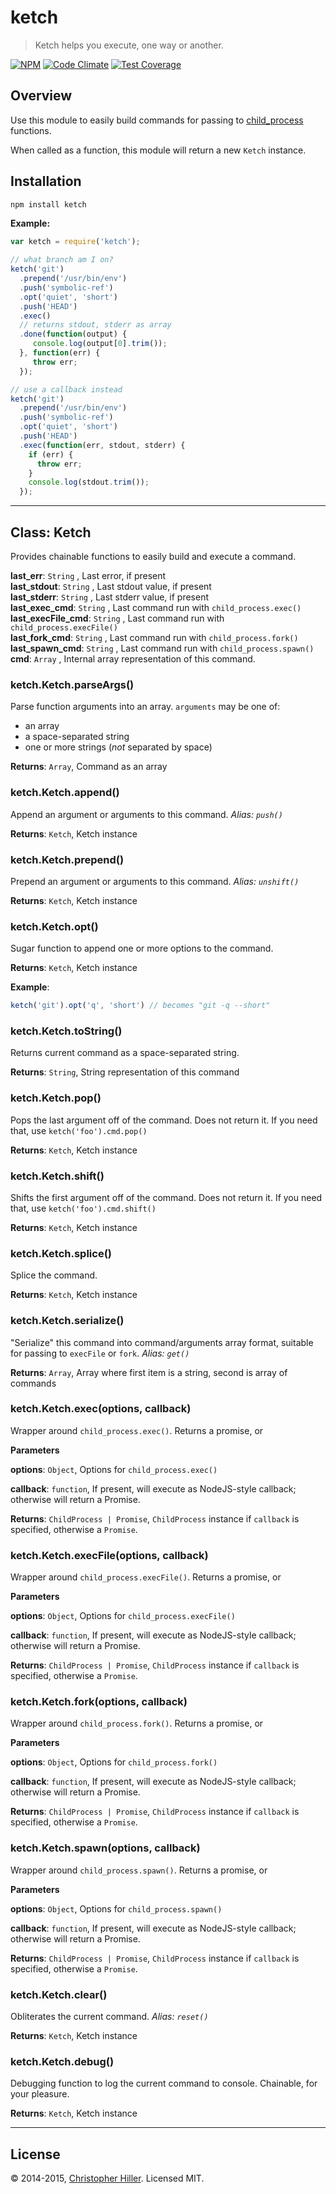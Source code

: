 # ketch

> Ketch helps you execute, one way or another.

[![NPM](https://nodei.co/npm/ketch.png?compact=true)](https://nodei.co/npm/ketch/)
[![Code Climate](https://codeclimate.com/github/boneskull/node-ketch/badges/gpa.svg)](https://codeclimate.com/github/boneskull/node-ketch) [![Test Coverage](https://codeclimate.com/github/boneskull/node-ketch/badges/coverage.svg)](https://codeclimate.com/github/boneskull/node-ketch)

## Overview

Use this module to easily build commands for passing to [child_process](http://nodejs.org/api/child_process.html) functions.

When called as a function, this module will return a new `Ketch` instance.

## Installation

```sh
npm install ketch
```



**Example:**
```js
var ketch = require('ketch');

// what branch am I on?
ketch('git')
  .prepend('/usr/bin/env')
  .push('symbolic-ref')
  .opt('quiet', 'short')
  .push('HEAD')
  .exec()
  // returns stdout, stderr as array
  .done(function(output) {
     console.log(output[0].trim());
  }, function(err) {
     throw err;
  });

// use a callback instead
ketch('git')
  .prepend('/usr/bin/env')
  .push('symbolic-ref')
  .opt('quiet', 'short')
  .push('HEAD')
  .exec(function(err, stdout, stderr) {
    if (err) {
      throw err;
    }
    console.log(stdout.trim());
  });
```

* * *

## Class: Ketch
Provides chainable functions to easily build and execute a command.

**last_err**: `String` , Last error, if present  
**last_stdout**: `String` , Last stdout value, if present  
**last_stderr**: `String` , Last stderr value, if present  
**last_exec_cmd**: `String` , Last command run with `child_process.exec()`  
**last_execFile_cmd**: `String` , Last command run with `child_process.execFile()`  
**last_fork_cmd**: `String` , Last command run with `child_process.fork()`  
**last_spawn_cmd**: `String` , Last command run with `child_process.spawn()`  
**cmd**: `Array` , Internal array representation of this command.  
### ketch.Ketch.parseArgs() 

Parse function arguments into an array.  `arguments` may be one of:

- an array
- a space-separated string
- one or more strings (*not* separated by space)

**Returns**: `Array`, Command as an array

### ketch.Ketch.append() 

Append an argument or arguments to this command.  *Alias: `push()`*

**Returns**: `Ketch`, Ketch instance

### ketch.Ketch.prepend() 

Prepend an argument or arguments to this command.  *Alias: `unshift()`*

**Returns**: `Ketch`, Ketch instance

### ketch.Ketch.opt() 

Sugar function to append one or more options to the command.

**Returns**: `Ketch`, Ketch instance

**Example**:
```js
ketch('git').opt('q', 'short') // becomes "git -q --short"
```

### ketch.Ketch.toString() 

Returns current command as a space-separated string.

**Returns**: `String`, String representation of this command

### ketch.Ketch.pop() 

Pops the last argument off of the command.  Does not return it.  If you need that, use `ketch('foo').cmd.pop()`

**Returns**: `Ketch`, Ketch instance

### ketch.Ketch.shift() 

Shifts the first argument off of the command.  Does not return it.  If you need that, use `ketch('foo').cmd.shift()`

**Returns**: `Ketch`, Ketch instance

### ketch.Ketch.splice() 

Splice the command.

**Returns**: `Ketch`, Ketch instance

### ketch.Ketch.serialize() 

"Serialize" this command into command/arguments array format, suitable for passing to `execFile` or `fork`.  *Alias: `get()`*

**Returns**: `Array`, Array where first item is a string, second is array of commands

### ketch.Ketch.exec(options, callback) 

Wrapper around `child_process.exec()`.  Returns a promise, or

**Parameters**

**options**: `Object`, Options for `child_process.exec()`

**callback**: `function`, If present, will execute as NodeJS-style callback; otherwise will return a Promise.

**Returns**: `ChildProcess | Promise`, `ChildProcess` instance if `callback` is specified, otherwise a `Promise`.

### ketch.Ketch.execFile(options, callback) 

Wrapper around `child_process.execFile()`.  Returns a promise, or

**Parameters**

**options**: `Object`, Options for `child_process.execFile()`

**callback**: `function`, If present, will execute as NodeJS-style callback; otherwise will return a Promise.

**Returns**: `ChildProcess | Promise`, `ChildProcess` instance if `callback` is specified, otherwise a `Promise`.

### ketch.Ketch.fork(options, callback) 

Wrapper around `child_process.fork()`.  Returns a promise, or

**Parameters**

**options**: `Object`, Options for `child_process.fork()`

**callback**: `function`, If present, will execute as NodeJS-style callback; otherwise will return a Promise.

**Returns**: `ChildProcess | Promise`, `ChildProcess` instance if `callback` is specified, otherwise a `Promise`.

### ketch.Ketch.spawn(options, callback) 

Wrapper around `child_process.spawn()`.  Returns a promise, or

**Parameters**

**options**: `Object`, Options for `child_process.spawn()`

**callback**: `function`, If present, will execute as NodeJS-style callback; otherwise will return a Promise.

**Returns**: `ChildProcess | Promise`, `ChildProcess` instance if `callback` is specified, otherwise a `Promise`.

### ketch.Ketch.clear() 

Obliterates the current command.  *Alias: `reset()`*

**Returns**: `Ketch`, Ketch instance

### ketch.Ketch.debug() 

Debugging function to log the current command to console.  Chainable, for your pleasure.

**Returns**: `Ketch`, Ketch instance



* * *

## License 

© 2014-2015, [Christopher Hiller](https://boneskull.com).  Licensed MIT.
